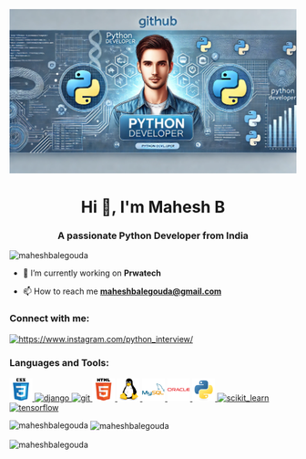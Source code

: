 ![logo](https://github.com/maheshbalegouda/maheshbalegouda/blob/main/52dc49a8-5dc2-4d8f-b6b1-a09064973a7c.webp)
<h1 align="center">Hi 👋, I'm Mahesh B</h1>
<h3 align="center">A passionate Python Developer from India</h3>

<p align="left"> <img src="https://komarev.com/ghpvc/?username=maheshbalegouda&label=Profile%20views&color=0e75b6&style=flat" alt="maheshbalegouda" /> </p>

- 🔭 I’m currently working on **Prwatech**

- 📫 How to reach me **maheshbalegouda@gmail.com**

<h3 align="left">Connect with me:</h3>
<p align="left">
<a href="https://instagram.com/https://www.instagram.com/python_interview/" target="blank"><img align="center" src="https://raw.githubusercontent.com/rahuldkjain/github-profile-readme-generator/master/src/images/icons/Social/instagram.svg" alt="https://www.instagram.com/python_interview/" height="30" width="40" /></a>
</p>

<h3 align="left">Languages and Tools:</h3>
<p align="left"> <a href="https://www.w3schools.com/css/" target="_blank" rel="noreferrer"> <img src="https://raw.githubusercontent.com/devicons/devicon/master/icons/css3/css3-original-wordmark.svg" alt="css3" width="40" height="40"/> </a> <a href="https://www.djangoproject.com/" target="_blank" rel="noreferrer"> <img src="https://cdn.worldvectorlogo.com/logos/django.svg" alt="django" width="40" height="40"/> </a> <a href="https://git-scm.com/" target="_blank" rel="noreferrer"> <img src="https://www.vectorlogo.zone/logos/git-scm/git-scm-icon.svg" alt="git" width="40" height="40"/> </a> <a href="https://www.w3.org/html/" target="_blank" rel="noreferrer"> <img src="https://raw.githubusercontent.com/devicons/devicon/master/icons/html5/html5-original-wordmark.svg" alt="html5" width="40" height="40"/> </a> <a href="https://www.linux.org/" target="_blank" rel="noreferrer"> <img src="https://raw.githubusercontent.com/devicons/devicon/master/icons/linux/linux-original.svg" alt="linux" width="40" height="40"/> </a> <a href="https://www.mysql.com/" target="_blank" rel="noreferrer"> <img src="https://raw.githubusercontent.com/devicons/devicon/master/icons/mysql/mysql-original-wordmark.svg" alt="mysql" width="40" height="40"/> </a> <a href="https://www.oracle.com/" target="_blank" rel="noreferrer"> <img src="https://raw.githubusercontent.com/devicons/devicon/master/icons/oracle/oracle-original.svg" alt="oracle" width="40" height="40"/> </a> <a href="https://www.python.org" target="_blank" rel="noreferrer"> <img src="https://raw.githubusercontent.com/devicons/devicon/master/icons/python/python-original.svg" alt="python" width="40" height="40"/> </a> <a href="https://scikit-learn.org/" target="_blank" rel="noreferrer"> <img src="https://upload.wikimedia.org/wikipedia/commons/0/05/Scikit_learn_logo_small.svg" alt="scikit_learn" width="40" height="40"/> </a> <a href="https://www.tensorflow.org" target="_blank" rel="noreferrer"> <img src="https://www.vectorlogo.zone/logos/tensorflow/tensorflow-icon.svg" alt="tensorflow" width="40" height="40"/> </a> </p>

<p><img align="left" src="https://github-readme-stats.vercel.app/api/top-langs?username=maheshbalegouda&show_icons=true&locale=en&layout=compact" alt="maheshbalegouda" /></p>

<p>&nbsp;<img align="center" src="https://github-readme-stats.vercel.app/api?username=maheshbalegouda&show_icons=true&locale=en" alt="maheshbalegouda" /></p>

<p><img align="center" src="https://github-readme-streak-stats.herokuapp.com/?user=maheshbalegouda&" alt="maheshbalegouda" /></p>
